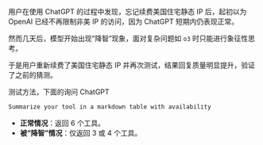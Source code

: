 用户在使用 ChatGPT 的过程中发现，忘记续费美国住宅静态 IP 后，起初以为 OpenAI 已经不再限制非美 IP 的访问，因为 ChatGPT 短期内仍表现正常。

然而几天后，模型开始出现“降智”现象，面对复杂问题如 `o3` 时只能进行象征性思考。

于是用户重新续费了美国住宅静态 IP 并再次测试，结果回复质量明显提升，验证了之前的猜测。

测试方法，下面的询问 ChatGPT

```bash
Summarize your tool in a markdown table with availability
```

- **正常情况**：返回 6 个工具。
- **被“降智”情况**：仅返回 3 或 4 个工具。
